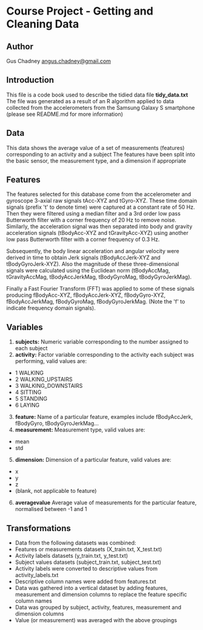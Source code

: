 # Course Project - Getting and Cleaning Data

## Author

Gus Chadney <angus.chadney@gmail.com>

## Introduction

This file is a code book used to describe the tidied data file **tidy_data.txt**
The file was generated as a result of an R algorithm applied to data collected from the accelerometers from the Samsung Galaxy S smartphone (please see README.md for more information)

## Data

This data shows the average value of a set of measurements (features) corresponding to an activity and a subject
The features have been split into the basic sensor, the measurement type, and a dimension if appropriate

## Features

The features selected for this database come from the accelerometer and gyroscope 3-axial raw signals tAcc-XYZ and tGyro-XYZ. These time domain signals (prefix 't' to denote time) were captured at a constant rate of 50 Hz. Then they were filtered using a median filter and a 3rd order low pass Butterworth filter with a corner frequency of 20 Hz to remove noise. Similarly, the acceleration signal was then separated into body and gravity acceleration signals (tBodyAcc-XYZ and tGravityAcc-XYZ) using another low pass Butterworth filter with a corner frequency of 0.3 Hz. 

Subsequently, the body linear acceleration and angular velocity were derived in time to obtain Jerk signals (tBodyAccJerk-XYZ and tBodyGyroJerk-XYZ). Also the magnitude of these three-dimensional signals were calculated using the Euclidean norm (tBodyAccMag, tGravityAccMag, tBodyAccJerkMag, tBodyGyroMag, tBodyGyroJerkMag). 

Finally a Fast Fourier Transform (FFT) was applied to some of these signals producing fBodyAcc-XYZ, fBodyAccJerk-XYZ, fBodyGyro-XYZ, fBodyAccJerkMag, fBodyGyroMag, fBodyGyroJerkMag. (Note the 'f' to indicate frequency domain signals). 

## Variables

1. **subjects:** Numeric variable corresponding to the number assigned to each subject
2. **activity:** Factor variable corresponding to the activity each subject was performing, valid values are:
 * 1 WALKING
 * 2 WALKING_UPSTAIRS
 * 3 WALKING_DOWNSTAIRS
 * 4 SITTING
 * 5 STANDING
 * 6 LAYING
3. **feature:** Name of a particular feature, examples include fBodyAccJerk, fBodyGyro, tBodyGyroJerkMag...
4. **measurement:** Measurement type, valid values are:
 * mean
 * std
5. **dimension:** Dimension of a particular feature, valid values are:
 * x
 * y
 * z
 * (blank, not applicable to feature)
6. **averagevalue** Average value of measurements for the particular feature, normalised between -1 and 1

## Transformations

* Data from the following datasets was combined:
 * Features or measurements datasets (X_train.txt, X_test.txt)
 * Activity labels datasets (y_train.txt, y_test.txt)
 * Subject values datasets (subject_train.txt, subject_test.txt)
* Activity labels were converted to descriptive values from activity_labels.txt
* Descriptive column names were added from features.txt
* Data was gathered into a vertical dataset by adding features, measurement and dimension columns to replace the feature specific column names
* Data was grouped by subject, activity, features, measurement and dimension columns
* Value (or measurement) was averaged with the above groupings
